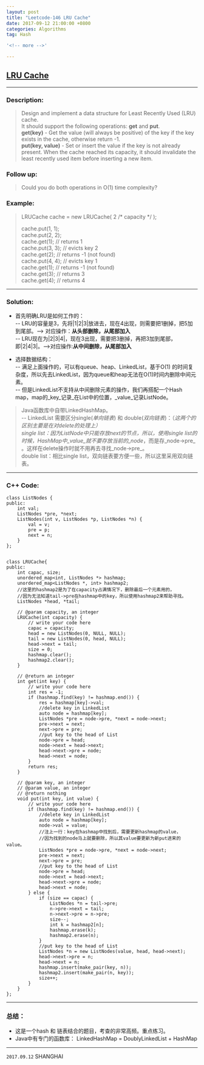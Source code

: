 ```yaml
---
layout: post
title: "Leetcode-146 LRU Cache"
date: 2017-09-12 21:00:00 +0800 
categories: Algorithms
tag: Hash

'<!-- more -->' 

---
```

## [LRU Cache](https://leetcode.com/problems/lru-cache/description/)
---

### Description:    
>Design and implement a data structure for Least Recently Used (LRU) cache.     
>It should support the following operations: **get** and **put**.    
>**get(key)** - Get the value (will always be positive) of the key if the key exists in the cache, otherwise return -1.    
>**put(key, value)** - Set or insert the value if the key is not already present. When the cache reached its capacity, it should invalidate the least recently used item before inserting a new item.     


### Follow up:    
>Could you do both operations in O(1) time complexity?    

### Example:     
>LRUCache cache = new LRUCache( 2 /* capacity */ );    
>    
>cache.put(1, 1);    
>cache.put(2, 2);    
>cache.get(1);       // returns 1    
>cache.put(3, 3);    // evicts key 2    
>cache.get(2);       // returns -1 (not found)    
>cache.put(4, 4);    // evicts key 1    
>cache.get(1);       // returns -1 (not found)    
>cache.get(3);       // returns 3    
>cache.get(4);       // returns 4    
---
    
### Solution:    
- 首先明确LRU是如何工作的：    
-- LRU的容量是3，先将|1|2|3|放进去，现在4出现，则需要把1删掉，把5加到尾部。--> 对应操作：**从头部删除，从尾部加入**    
-- LRU现在为|2|3|4|，现在3出现，需要把3删掉，再把3加到尾部，即|2|4|3|。-->对应操作:**从中间删除，从尾部加入**     
       
- 选择数据结构：    
-- 满足上面操作的，可以有queue、heap、LinkedList，基于O(1) 的时间复杂度，所以先去LinkedList，因为queue和heap无法在O(1)时间内删除中间元素。        
-- 但是LinkedList不支持从中间删除元素的操作，我们再搭配一个Hash map，map的_key_记录_在List中的位置，_value_记录ListNode。    
>Java函数库中自带LinkedHashMap。    
-- LinkedList 需要区分single(_单向链表_) 和 double(_双向链表_)：（_这两个的区别主要是在对delete的处理上）    
>single list：因为ListNode中只能存放next的节点，所以，使用single list的时候，HashMap中_value_就不要存放当前的_node_，而是存_node->pre_ 。这样在delete操作时就不用再去寻找_node->pre_。         
>double list：相比single list，双向链表要方便一些，所以这里采用双向链表。      

---     
       
### C++ Code:     

```
class ListNodes {
public:
    int val;
    ListNodes *pre, *next;
    ListNodes(int v, ListNodes *p, ListNodes *n) {
        val = v;
        pre = p;
        next = n;
    }
};


class LRUCache{
public:
    int capac, size;
    unordered_map<int, ListNodes *> hashmap;
    unordered_map<ListNodes *, int> hashmap2;
    //这里的hashmap2是为了在capacity占满情况下，删除最后一个元素用的， 
    //因为无法知道tail->pre在hashmap中的key，所以使用hashmap2来帮助寻找。
    ListNodes *head, *tail;
    
    // @param capacity, an integer
    LRUCache(int capacity) {
        // write your code here
        capac = capacity;
        head = new ListNodes(0, NULL, NULL);
        tail = new ListNodes(0, head, NULL);
        head->next = tail;
        size = 0;
        hashmap.clear();
        hashmap2.clear();
    }
    
    // @return an integer
    int get(int key) {
        // write your code here
        int res = -1;
        if (hashmap.find(key) != hashmap.end()) {
            res = hashmap[key]->val;
            //delete key in LinkedList
            auto node = hashmap[key];
            ListNodes *pre = node->pre, *next = node->next;
            pre->next = next;
            next->pre = pre;
            //put key to the head of List
            node->pre = head;
            node->next = head->next;
            head->next->pre = node;
            head->next = node;
        }
        return res;
    }

    // @param key, an integer
    // @param value, an integer
    // @return nothing
    void put(int key, int value) {
        // write your code here
        if (hashmap.find(key) != hashmap.end()) {
            //delete key in LinkedList
            auto node = hashmap[key];
            node->val = value;  
            //注上一行：key在hashmap中找到后，需要更新hashmap的value，
            //因为找到的node马上就要删除，所以其value要更新为新put进来的value。
            ListNodes *pre = node->pre, *next = node->next;
            pre->next = next;
            next->pre = pre;
            //put key to the head of List
            node->pre = head;
            node->next = head->next;
            head->next->pre = node;
            head->next = node;
        } else {
            if (size == capac) {
                ListNodes *n = tail->pre;
                n->pre->next = tail;
                n->next->pre = n->pre;
                size--;
                int k = hashmap2[n];
                hashmap.erase(k);
                hashmap2.erase(n);
            }
            //put key to the head of List
            ListNodes *n = new ListNodes(value, head, head->next);
            head->next->pre = n;
            head->next = n;
            hashmap.insert(make_pair(key, n));
            hashmap2.insert(make_pair(n, key));
            size++;
        }
    }
};

```

---

### 总结：   
- 这是一个hash 和 链表结合的题目，考查的非常高频。重点练习。     
- Java中有专门的函数库： LinkedHashMap = DoublyLinkedList + HashMap     

---

`2017.09.12` SHANGHAI     
